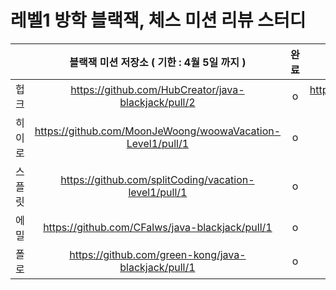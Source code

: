# 레벨1 방학 블랙잭, 체스 미션 리뷰 스터디


|  | 블랙잭 미션 저장소 ( 기한 : 4월 5일 까지 )| 완료 | 체스 미션 저장소 | 완료 |
| :-----: | :-------------: | :-------: | :-------: | :---------: |
| 헙크      |https://github.com/HubCreator/java-blackjack/pull/2|o|https://github.com/HubCreator/java-chess/pull/1| |
| 히이로    |https://github.com/MoonJeWoong/woowaVacation-Level1/pull/1|o| |x|
| 스플릿    |https://github.com/splitCoding/vacation-level1/pull/1|o| |x|
| 에밀      |https://github.com/CFalws/java-blackjack/pull/1|o| |x|
| 폴로      |https://github.com/green-kong/java-blackjack/pull/1|o| |x|
